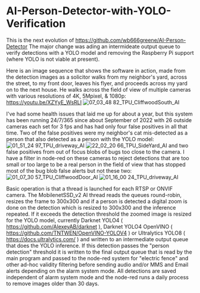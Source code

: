 # AI-Person-Detector-with-YOLO-Verification
This is the next evolution of https://github.com/wb666greene/AI-Person-Detector
The major change was ading an intermideate output queue to verify detections with a YOLO model and removing the Raspberry Pi support (where YOLO is not viable at present).

Here is an image sequence that shows the software in action, made from the detection images as a solicitor walks from my neighbor's yard, across the street, to my front door, leaves his flyer, and proceeds across my yard on to the next house. He walks across the field of view of multiple cameras with various resolutions of 4K, 5Mpixel, & 1080p:
https://youtu.be/XZYyE_WsRLI
![07_03_48 82_TPU_CliffwoodSouth_AI](https://github.com/wb666greene/AI-Person-Detector-with-YOLO-Verification/assets/31488806/26362151-1808-46cc-90b5-ca85973f2a60)


I've had some health issues that laid me up for about a year, but this system has been running 24/7/365 since about September of 2022 with 26 outside cameras each set for 3 fps and has had only four false positives in all that time. Two of the false positives were my neighbor's cat mis-detected as a person that also detected as a person with the YOLO model:
![01_51_24 97_TPU_driveway_AI](https://github.com/wb666greene/AI-Person-Detector-with-YOLO-Verification/assets/31488806/d67224a1-332f-4e8a-a6cf-611fe2935d15)
![22_02_20 66_TPU_SideYard_AI](https://github.com/wb666greene/AI-Person-Detector-with-YOLO-Verification/assets/31488806/5f18a4a9-ec20-4220-975d-b801b1cbb042)
and two false positives from out of focus blobs of bugs too close to the camera.  I have a filter in node-red on these cameras to reject detections that are too small or too large to be a real person in the field of view that has stopped most of the bug blob false alerts but not these two:
![01_07_30 57_TPU_CliffwoodDoor_AI](https://github.com/wb666greene/AI-Person-Detector-with-YOLO-Verification/assets/31488806/25a308d8-0450-4068-9949-0a79cadaf1ae)
![01_16_00 24_TPU_driveway_AI](https://github.com/wb666greene/AI-Person-Detector-with-YOLO-Verification/assets/31488806/34ff6270-5940-483f-bb60-e989d9b98636)

Basic operation is that a thread is launched for each RTSP or ONVIF camera. The MobilenetSSD_v2 AI thread reads the queues round-robin, resizes the frame to 300x300 and if a person is detected a digital zoom is done on the detection which is resized to 300x300 and the inference repeated.  If it exceeds the detection threshold the zoomed image is resized for the YOLO model, currently Darknet YOLO4 ( https://github.com/AlexeyAB/darknet ), Darknet YOLO4 OpenVINO ( https://github.com/TNTWEN/OpenVINO-YOLOV4 ) or Ultralytics YOLO8 ( https://docs.ultralytics.com/ ) and written to an intermediate output queue that does the YOLO inference.  If this detection passes the "person detection" threshold it is written to the final output queue that is read by the main program and passed to the node-red system for "electric fence" and other ad-hoc validity filtering before sending audio and/or MMS and Email alerts depending on the alarm system mode.  All detections are saved independent of alarm system mode and the node-red runs a daily process to remove images older than 30 days.






